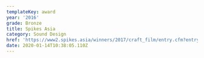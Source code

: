 ```yaml
---
templateKey: award
year: '2016'
grade: Bronze
title: Spikes Asia
category: Sound Design
href: 'https://www2.spikes.asia/winners/2017/craft_film/entry.cfm?entryid=805&award=4'
date: 2020-01-14T10:38:05.110Z
---
```


